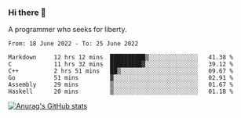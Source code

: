 ### Hi there 👋

<!--
**shejialuo/shejialuo** is a ✨ _special_ ✨ repository because its `README.md` (this file) appears on your GitHub profile.

Here are some ideas to get you started:

- 🔭 I’m currently working on ...
- 🌱 I’m currently learning ...
- 👯 I’m looking to collaborate on ...
- 🤔 I’m looking for help with ...
- 💬 Ask me about ...
- 📫 How to reach me: ...
- 😄 Pronouns: ...
- ⚡ Fun fact: ...
-->

A programmer who seeks for liberty.

<!--START_SECTION:waka-->

```text
From: 18 June 2022 - To: 25 June 2022

Markdown     12 hrs 12 mins  ██████████▒░░░░░░░░░░░░░░   41.38 %
C            11 hrs 32 mins  █████████▓░░░░░░░░░░░░░░░   39.12 %
C++          2 hrs 51 mins   ██▒░░░░░░░░░░░░░░░░░░░░░░   09.67 %
Go           51 mins         ▓░░░░░░░░░░░░░░░░░░░░░░░░   02.91 %
Assembly     29 mins         ▒░░░░░░░░░░░░░░░░░░░░░░░░   01.67 %
Haskell      20 mins         ▒░░░░░░░░░░░░░░░░░░░░░░░░   01.18 %
```

<!--END_SECTION:waka-->

[![Anurag's GitHub stats](https://github-readme-stats.vercel.app/api?username=shejialuo&show_icons=true&theme=dracula)](https://github.com/anuraghazra/github-readme-stats)
